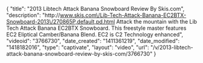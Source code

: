 {
    "title": "2013 Libtech Attack Banana Snowboard Review By Skis.com",
    "description": "http:\/\/www.skis.com\/Lib-Tech-Attack-Banana-EC2BTX-Snowboard-2013\/270865P,default,pd.html  Attack the mountain with the Lib Tech Attack Banana EC2BTX Snowboard. This freestyle master features EC2 Eliptical Camber\/Banana Blend. EC2 is C2 Technology enhanced",
    "videoid": "3766730",
    "date_created": "1411361219",
    "date_modified": "1418182016",
    "type": "captivate",
    "layout": "video",
    "url": "\/v\/2013-libtech-attack-banana-snowboard-review-by-skis-com\/3766730"
}